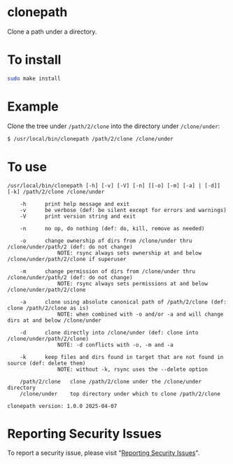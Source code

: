# clonepath

Clone a path under a directory.


# To install

```sh
sudo make install
```


# Example

Clone the tree under `/path/2/clone` into the directory under `/clone/under`:

```sh
$ /usr/local/bin/clonepath /path/2/clone /clone/under
```


# To use

```
/usr/local/bin/clonepath [-h] [-v] [-V] [-n] [[-o] [-m] [-a] | [-d]] [-k] /path/2/clone /clone/under

    -h      print help message and exit
    -v      be verbose (def: be silent except for errors and warnings)
    -V      print version string and exit

    -n      no op, do nothing (def: do, kill, remove as needed)

    -o      change ownership of dirs from /clone/under thru /clone/under/path/2 (def: do not change)
                NOTE: rsync always sets ownership at and below /clone/under/path/2/clone if superuser

    -m      change permission of dirs from /clone/under thru /clone/under/path/2 (def: do not change)
                NOTE: rsync always sets permissions at and below /clone/under/path/2/clone

    -a      clone using absolute canonical path of /path/2/clone (def: clone /path/2/clone as is)
                NOTE: when combined with -o and/or -a and will change dirs at and below /clone/under

    -d      clone directly into /clone/under (def: clone into /clone/under/path/2/clone)
                NOTE: -d conflicts with -o, -m and -a

    -k      keep files and dirs found in target that are not found in source (def: delete them)
                NOTE: without -k, rsync uses the --delete option

    /path/2/clone   clone /path/2/clone under the /clone/under directory
    /clone/under    top directory under which to clone /path/2/clone

clonepath version: 1.0.0 2025-04-07
```


# Reporting Security Issues

To report a security issue, please visit "[Reporting Security Issues](https://github.com/lcn2/clonepath/security/policy)".
